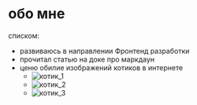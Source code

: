 # обо мне

списком:
* развиваюсь в направлении Фронтенд разработки 
* прочитал статью на доке про маркдаун
* ценю обилие изображений котиков в интернете
    * ![котик_1](https://w.forfun.com/fetch/c4/c493aac67877288476b0fc52d55f55cf.jpeg)
    * ![котик_2](https://funik.ru/wp-content/uploads/2018/10/17478da42271207e1d86.jpg)
    * ![котик_3](https://android-obzor.com/wp-content/uploads/2022/03/o30524077p_1546914114114_ihsjv-scaled.jpg)